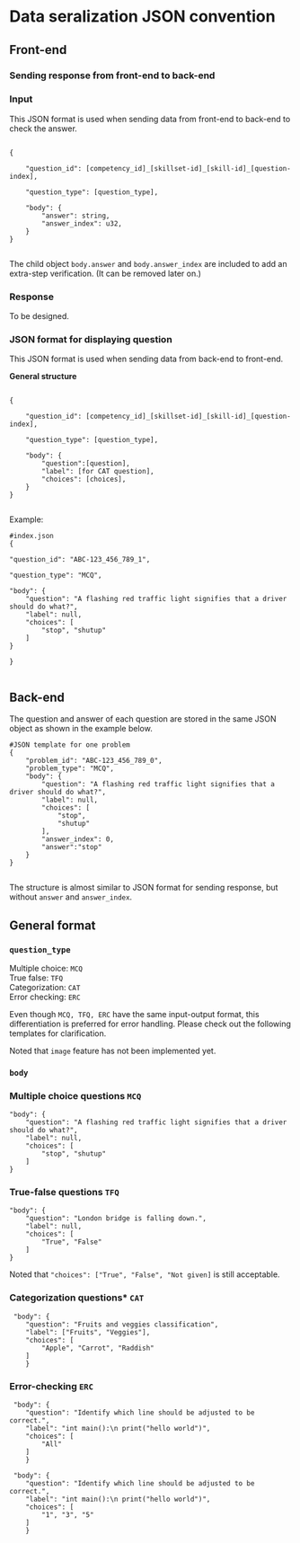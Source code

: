 <h1> Data seralization JSON convention </h1>
<h2> Front-end </h2>

<h3> Sending response from front-end to back-end </h3>

<h3>Input</h3> 

This JSON format is used when sending data from front-end to back-end to check the answer.


```

{

    "question_id": [competency_id]_[skillset-id]_[skill-id]_[question-index],

    "question_type": [question_type],

    "body": {
        "answer": string, 
        "answer_index": u32,
    }
}


```

The child object `body.answer` and `body.answer_index` are included to add an extra-step verification. (It can be removed later on.) 

<h3>Response</h3> 

To be designed.

<h3> JSON format for displaying question </h3>

This JSON format is used when sending data from back-end to front-end.

<b>General structure</b>

```

{

    "question_id": [competency_id]_[skillset-id]_[skill-id]_[question-index],

    "question_type": [question_type],

    "body": {
        "question":[question],
        "label": [for CAT question],
        "choices": [choices],
    }
}


```


Example: 

```
#index.json
{

"question_id": "ABC-123_456_789_1",

"question_type": "MCQ",

"body": {
    "question": "A flashing red traffic light signifies that a driver should do what?",
    "label": null,
    "choices": [
        "stop", "shutup"
    ]
}

}


```

<h2> Back-end </h2>


The question and answer of each question are stored in the same JSON object as shown in the example below.

```
#JSON template for one problem
{
    "problem_id": "ABC-123_456_789_0",
    "problem_type": "MCQ",
    "body": {
        "question": "A flashing red traffic light signifies that a driver should do what?",
        "label": null,
        "choices": [
            "stop",
            "shutup"
        ],
        "answer_index": 0,
        "answer":"stop"
    }
}


```

The structure is almost similar to JSON format for sending response, but without `answer` and `answer_index`.

<h2> General format</h2>

<h3> 

`question_type` 

 </h3>

Multiple choice: `MCQ` <br>
True false: `TFQ `       <br> 
Categorization: `CAT`  <br>
Error checking: `ERC`   <br>

Even though `MCQ, TFQ, ERC` have the same input-output format, this differentiation is preferred for error handling. Please check out the following templates for clarification.

Noted that `image` feature has not been implemented yet.

<h3> 

`body` 

 </h3>

<h3> 

Multiple choice questions  `MCQ` 

</h3>

```
"body": {
    "question": "A flashing red traffic light signifies that a driver should do what?",
    "label": null,
    "choices": [
        "stop", "shutup"
    ]
}

```

<h3> 

True-false questions  `TFQ` 

</h3>

```
"body": {
    "question": "London bridge is falling down.",
    "label": null,
    "choices": [
        "True", "False"
    ]
}

```

Noted that `"choices": ["True", "False", "Not given]` is still acceptable.

<h3> 

Categorization questions*  `CAT` 

</h3>


```
 "body": {
    "question": "Fruits and veggies classification",
    "label": ["Fruits", "Veggies"],
    "choices": [
        "Apple", "Carrot", "Raddish"
    ]
    }

```

<h3> 

Error-checking `ERC` 

</h3>


```
 "body": {
    "question": "Identify which line should be adjusted to be correct.",
    "label": "int main():\n print("hello world")",
    "choices": [
        "All"
    ]
    }

```

```
 "body": {
    "question": "Identify which line should be adjusted to be correct.",
    "label": "int main():\n print("hello world")",
    "choices": [
        "1", "3", "5"
    ]
    }

```
